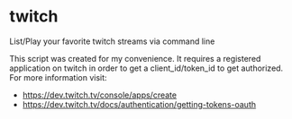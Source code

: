 # twitch
List/Play your favorite twitch streams via command line

This script was created for my convenience. It requires a registered application on twitch in order to get a client_id/token_id to get authorized. For more information visit:

* https://dev.twitch.tv/console/apps/create
* https://dev.twitch.tv/docs/authentication/getting-tokens-oauth
